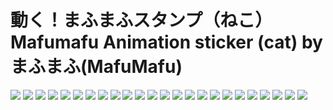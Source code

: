 # 動く！まふまふスタンプ（ねこ） Mafumafu Animation sticker (cat) by まふまふ(MafuMafu)

![](https://cdn.jsdelivr.net/gh/2x-ercha/twikoo-magic/image/Mafumafu/199749454.png)
![](https://cdn.jsdelivr.net/gh/2x-ercha/twikoo-magic/image/Mafumafu/199749455.png)
![](https://cdn.jsdelivr.net/gh/2x-ercha/twikoo-magic/image/Mafumafu/199749456.png)
![](https://cdn.jsdelivr.net/gh/2x-ercha/twikoo-magic/image/Mafumafu/199749457.png)
![](https://cdn.jsdelivr.net/gh/2x-ercha/twikoo-magic/image/Mafumafu/199749458.png)
![](https://cdn.jsdelivr.net/gh/2x-ercha/twikoo-magic/image/Mafumafu/199749459.png)
![](https://cdn.jsdelivr.net/gh/2x-ercha/twikoo-magic/image/Mafumafu/199749460.png)
![](https://cdn.jsdelivr.net/gh/2x-ercha/twikoo-magic/image/Mafumafu/199749461.png)
![](https://cdn.jsdelivr.net/gh/2x-ercha/twikoo-magic/image/Mafumafu/199749462.png)
![](https://cdn.jsdelivr.net/gh/2x-ercha/twikoo-magic/image/Mafumafu/199749463.png)
![](https://cdn.jsdelivr.net/gh/2x-ercha/twikoo-magic/image/Mafumafu/199749464.png)
![](https://cdn.jsdelivr.net/gh/2x-ercha/twikoo-magic/image/Mafumafu/199749465.png)
![](https://cdn.jsdelivr.net/gh/2x-ercha/twikoo-magic/image/Mafumafu/199749466.png)
![](https://cdn.jsdelivr.net/gh/2x-ercha/twikoo-magic/image/Mafumafu/199749467.png)
![](https://cdn.jsdelivr.net/gh/2x-ercha/twikoo-magic/image/Mafumafu/199749468.png)
![](https://cdn.jsdelivr.net/gh/2x-ercha/twikoo-magic/image/Mafumafu/199749469.png)
![](https://cdn.jsdelivr.net/gh/2x-ercha/twikoo-magic/image/Mafumafu/199749470.png)
![](https://cdn.jsdelivr.net/gh/2x-ercha/twikoo-magic/image/Mafumafu/199749471.png)
![](https://cdn.jsdelivr.net/gh/2x-ercha/twikoo-magic/image/Mafumafu/199749472.png)
![](https://cdn.jsdelivr.net/gh/2x-ercha/twikoo-magic/image/Mafumafu/199749473.png)
![](https://cdn.jsdelivr.net/gh/2x-ercha/twikoo-magic/image/Mafumafu/199749474.png)
![](https://cdn.jsdelivr.net/gh/2x-ercha/twikoo-magic/image/Mafumafu/199749475.png)
![](https://cdn.jsdelivr.net/gh/2x-ercha/twikoo-magic/image/Mafumafu/199749476.png)
![](https://cdn.jsdelivr.net/gh/2x-ercha/twikoo-magic/image/Mafumafu/199749477.png)

